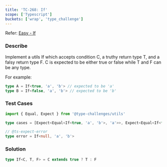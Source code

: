 ```yaml
---
title: 'TC-268: If'
scope: ['Typescript']
buckets: ['wrap', 'type_challenge']
---
```


Refer: [Easy - If](https://github.com/type-challenges/type-challenges/blob/master/questions/268-easy-if/README.md)

### Describe

Implement a utils If which accepts condition C, a truthy return type T, and a falsy return type F. C is expected to be either true or false while T and F can be any type.

For example:

```typescript
type A = If<true, 'a', 'b'> // expected to be 'a'
type B = If<false, 'a', 'b'> // expected to be 'b'
```

### Test Cases

```typescript
import { Equal, Expect } from '@type-challenges/utils'

type cases = [Expect<Equal<If<true, 'a', 'b'>, 'a'>>, Expect<Equal<If<false, 'a', 2>, 2>>]

// @ts-expect-error
type error = If<null, 'a', 'b'>
```

### Solution

```typescript
type If<C, T, F> = C extends true ? T : F
```
